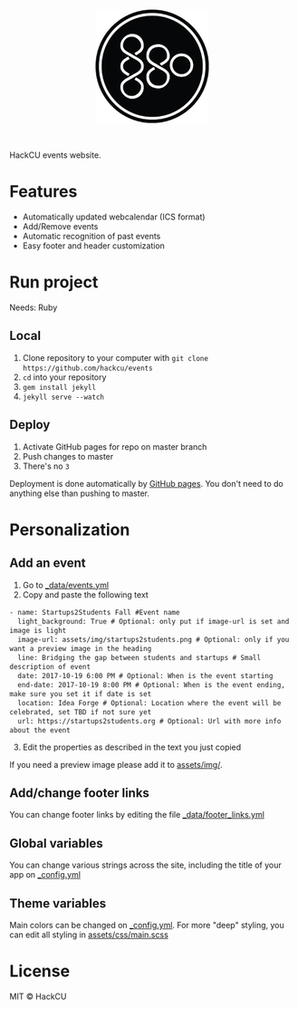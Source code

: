 <br>
<p align="center">
  <img alt="HackCU IV" src="https://github.com/HackCU/splash-page/blob/master/img/hackcu_black.png" width="200"/>
</p>
<br>


HackCU events website.

# Features

- Automatically updated webcalendar (ICS format) 
- Add/Remove events
- Automatic recognition of past events
- Easy footer and header customization


# Run project

Needs: Ruby

## Local 

1. Clone repository to your computer with `git clone https://github.com/hackcu/events`
2. `cd` into your repository
3. `gem install jekyll`
4. `jekyll serve --watch`

## Deploy

1. Activate GitHub pages for repo on master branch
2. Push changes to master
3. There's no `3`

Deployment is done automatically by [GitHub pages](https://pages.github.com/). You don't need to do anything else than pushing to master.

# Personalization

## Add an event

1. Go to [_data/events.yml](_data/events.yml)
2. Copy and paste the following text
```
- name: Startups2Students Fall #Event name
  light_background: True # Optional: only put if image-url is set and image is light
  image-url: assets/img/startups2students.png # Optional: only if you want a preview image in the heading
  line: Bridging the gap between students and startups # Small description of event
  date: 2017-10-19 6:00 PM # Optional: When is the event starting
  end-date: 2017-10-19 8:00 PM # Optional: When is the event ending, make sure you set it if date is set
  location: Idea Forge # Optional: Location where the event will be celebrated, set TBD if not sure yet
  url: https://startups2students.org # Optional: Url with more info about the event

```
3. Edit the properties as described in the text you just copied

If you need a preview image please add it to [assets/img/](assets/img/). 

## Add/change footer links

You can change footer links by editing the file  [_data/footer_links.yml](_data/footer_links.yml)

## Global variables

You can change various strings across the site, including the title of your app on [_config.yml](_config.yml)

## Theme variables

Main colors can be changed on [_config.yml](_config.yml). For more "deep" styling, you can edit all styling in [assets/css/main.scss](assets/css/main.scss)



# License


MIT © HackCU
